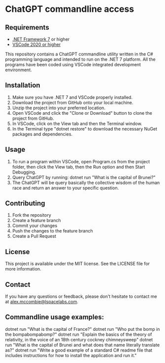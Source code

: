 ChatGPT commandline access
==========================

## Requirements
* [.NET Framework 7](https://dotnet.microsoft.com/en-us/download/dotnet-framework) or higher
* [VSCode 2020 or higher](https://code.visualstudio.com/)

This repository contains a ChatGPT commandline utility written in the C# programming language 
and intended to run on the .NET 7 platform. All the programs have been coded using 
VSCode integrated development environment.

## Installation
1. Make sure you have .NET 7 and VSCode properly installed.
2. Download the project from GitHub onto your local machine.
3. Unzip the project into your preferred location.
4. Open VSCode and click the "Clone or Download" button to clone the project from GitHub.
5. In VSCode, click on the View tab and then the Terminal window. 
6. In the Terminal type "dotnet restore" to download the necessary NuGet packages and dependencies.        

## Usage
1. To run a program within VSCode, open Program.cs from the project folder, then click the View tab, then the Run option and then Start Debugging.
2. Query ChatGPT by running:
dotnet run "What is the capital of Brunei?"
3. The ChatGPT will be query basically the collective wisdom of the human race and return an answer to your specific question.

## Contributing

1. Fork the repository
2. Create a feature branch
3. Commit your changes
4. Push the changes to the feature branch
5. Create a Pull Request

## License

This project is available under the MIT license. See the LICENSE file for more information.

## Contact
If you have any questions or feedback, please don't hesitate to contact me at <alex.mccombie@lspacelabs.com>.

Commandline usage examples:
---------------------------

dotnet run "What is the capital of France?"
dotnet run "Who put the bomp in the bompabompabomp?"
dotnet run "Explain the basics of the theory of relativity, in the voice of an 18th century cockney chimneysweep"
dotnet run "What is the capital of Brunei and what does that name literally translate as?"
dotnet run "Write a good example of a standard C# readme file that includes instructions for how to install the application and run it."
